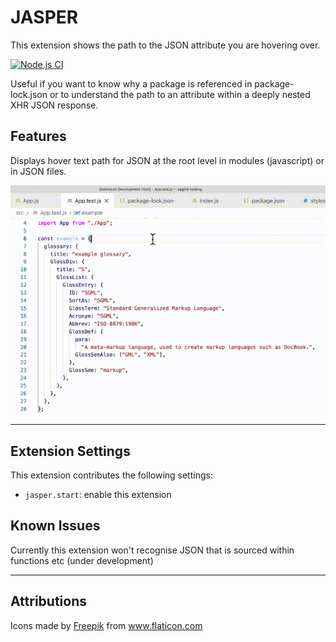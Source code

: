 # JASPER

This extension shows the path to the JSON attribute you are hovering over.

[![Node.js CI](https://github.com/stevenhankin/jasper/actions/workflows/node.js.yml/badge.svg)](https://github.com/stevenhankin/jasper/actions/workflows/node.js.yml)

Useful if you want to know why a package is referenced in package-lock.json or to understand the path to an attribute within a deeply nested XHR JSON response.

## Features

Displays hover text path for JSON at the root level in modules (javascript) or in JSON files.

![Usage](https://raw.githubusercontent.com/stevenhankin/jasper/main/images/jasper.gif)

---

## Extension Settings

This extension contributes the following settings:

- `jasper.start`: enable this extension

## Known Issues

Currently this extension won't recognise JSON that is sourced within functions etc (under development)

---

## Attributions

<div>Icons made by <a href="https://www.freepik.com" title="Freepik">Freepik</a> from <a href="https://www.flaticon.com/" title="Flaticon">www.flaticon.com</a></div>
